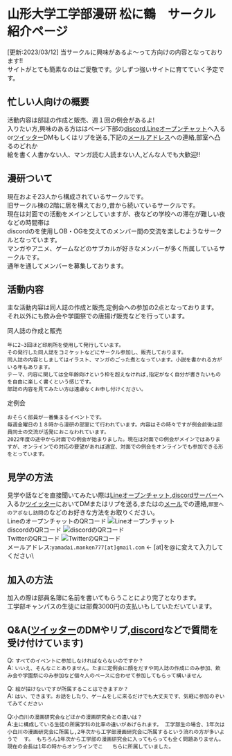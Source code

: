 # 山形大学工学部漫研 松に鶴　サークル紹介ページ
[更新:2023/03/12]
当サークルに興味があるよ～って方向けの内容となっております!!\
サイトがとても簡素なのはご愛敬です。少しずつ強いサイトに育てていく予定です。

## 忙しい人向けの概要
活動内容は部誌の作成と販売、週１回の例会があるよ!\
入りたい方,興味のある方ははページ下部の[discord](https://discord.gg/gj9aXgFTp5),[Lineオープンチャット](https://line.me/ti/g2/O2tQ-ged5dKgz9QLHtrT7eTOMa93BuZoyojyJg?utm_source=invitation&utm_medium=link_copy&utm_campaign=default)へ入るor[ツイッター](https://twitter.com/yzmanken)DMもしくはリプを送る,下記の[メールアドレス](yamadai.manken777@gmail.com)への連絡,部室へ凸るのどれか\
絵を書く人書かない人、マンガ読む人読まない人,どんな人でも大歓迎!!

## 漫研ついて
現在およそ23人から構成されているサークルです。\
旧サークル棟の2階に居を構えており,昔から続いているサークルです。\
現在は対面での活動をメインとしていますが、夜などの学校への滞在が難しい夜などの時間帯は\
discordのを使用しOB・OGを交えてのメンバー間の交流を楽しむようなサークルとなっています。\
マンガやアニメ、ゲームなどのサブカルが好きなメンバーが多く所属しているサークルです。\
通年を通してメンバーを募集しております。



## 活動内容
主な活動内容は同人誌の作成と販売,定例会への参加の2点となっております。\
それ以外にも飲み会や学園祭での唐揚げ販売などを行っています。

同人誌の作成と販売
```
年に2~3回ほど印刷所を使用して発行しています。
その発行した同人誌をコミケットなどにサークル参加し、販売しております。
同人誌の内容としましてはイラスト、マンガのごった煮となっています。小説を書かれる方がいる年もあります。
テーマ、内容に関しては全年齢向けという枠を超えなければ,指定がなく自分が書きたいものを自由に楽しく書くという感じです。
部誌の内容を見てみたい方は遠慮なくお申し付けください。
```

定例会
```
おそらく部員が一番集まるイベントです。
毎週金曜日の１８時から漫研の部室にて行われています。内容はその時々ですが例会前後は部員同士の交流が活発におこなわれています。
2022年度の途中から対面での例会が始まりました。現在は対面での例会がメインではありますが、オンラインでの対応の要望があれば適宜、対面での例会をオンラインでも参加できる形をとっています。
```

## 見学の方法
見学や話などを直接聞いてみたい際は[Lineオープンチャット](https://line.me/ti/g2/O2tQ-ged5dKgz9QLHtrT7eTOMa93BuZoyojyJg?utm_source=invitation&utm_medium=link_copy&utm_campaign=default),[discordサーバー](https://discord.gg/gj9aXgFTp5)へ入るか[ツイッター](https://twitter.com/yzmanken)においてDMまたはリプを送る,またはの[メール](yamadai.manken777@gmail.com)での連絡,`部室へのアポなし訪問`のなどのお好きな方法をお取りください。\
LineのオープンチャットのQRコード
![Lineオープンチャット](https://cdn.discordapp.com/attachments/831773372030779422/1095299917246890014/lineQrCode.jpg)\
discordのQRコード
![discordのQRコード](https://cdn.discordapp.com/attachments/661593028170874880/1084169489165320304/discord.png)\
TwitterのQRコード
![TwitterのQRコード](https://cdn.discordapp.com/attachments/661593028170874880/1084168661109067796/twitter.png)\
メールアドレス:`yamadai.manken777[at]gmail.com` ← [at]を@に変えて入力してください\



## 加入の方法
加入の際は部員名簿に名前を書いてもらうことにより完了となります。\
工学部キャンパスの生徒には部費3000円の支払いもしていただいています。

## Q&A([ツイッター](https://twitter.com/yzmanken)のDMやリプ,[discord](https://discord.gg/gj9aXgFTp5)などで質問を受け付けています)
Q: `すべてのイベントに参加しなければならないのですか？`\
A: `いいえ、そんなことありません。たまに定例会に顔をだすや同人誌の作成にのみ参加、飲み会や学園祭にのみ参加など個々人のペースに合わせて参加してもらって構いません`

Q: `絵が描けないですが所属することはできますか？`\
A: `はい、できます。お話をしたり、ゲームをしに来るだけでも大丈夫です、気軽に参加のぞいてみてください`

Q:`小白川の漫画研究会などほかの漫画研究会との違いは？`\
A:`主に構成している生徒の所属学科の比率の違いがあげられます。
  工学部生の場合、1年次は小白川の漫画研究会に所属し,2年次から工学部漫画研究会に所属するという流れの方が多いようで  す。
  もちろん1年次から工学部の漫画研究会に入ってもらっても全く問題ありません。現在の会長は1年の時からオンラインでこ   ちらに所属していました。`
